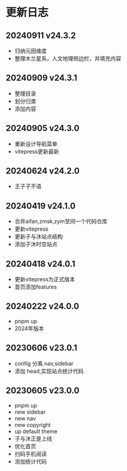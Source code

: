 # 更新日志

## 20240911 v24.3.2

- 归纳元因维度
- 整理木兰星系，人文地理侧边栏，并填充内容

## 20240909 v24.3.1

- 整理目录
- 划分归类
- 添加内容

## 20240905 v24.3.0

- 重新设计导航菜单
- vitepress更新最新

## 20240624 v24.2.0

- 王子子不语

## 20240419 v24.1.0

- 合并aifan,zmsk,zym至同一个代码仓库
- 更新vitepress
- 更新子与沐站点结构
- 添加子沐时空站点

## 20240418 v24.0.1

- 更新vitepress为正式版本
- 首页添加features

## 20240222 v24.0.0

- pnpm up
- 2024年版本

## 20230606 v23.0.1

- config 分离 nav,sidebar
- 添加 head,实现站点统计代码

## 20230605 v23.0.0

- pnpm up
- new sidebar
- new nav
- new copyright
- up default theme
- 子与沐正是上线
- 优化首页
- 扫码手机阅读
- 添加统计代码


